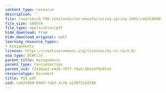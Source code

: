 ```yaml
---
content_type: resource
description: ''
file: /courses/6-780-semiconductor-manufacturing-spring-2003/ca6254b989ddfa633c28a120f512d288_PS5.pdf
file_size: 100474
file_type: application/pdf
hide_download: true
hide_download_original: null
learning_resource_types:
- Assignments
license: https://creativecommons.org/licenses/by-nc-sa/4.0/
ocw_type: OCWFile
parent_title: Assignments
parent_type: CourseSection
parent_uid: 72416ae2-e41b-78ff-fda5-0b5a3f9c0fa2
resourcetype: Document
title: PS5.pdf
uid: ca6254b9-89dd-fa63-3c28-a120f512d288
---
```

